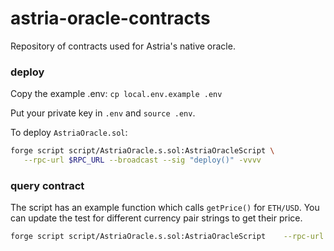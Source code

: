 # astria-oracle-contracts

Repository of contracts used for Astria's native oracle.

### deploy 

Copy the example .env: `cp local.env.example .env`

Put your private key in `.env` and `source .env`.

To deploy `AstriaOracle.sol`:

```sh
forge script script/AstriaOracle.s.sol:AstriaOracleScript \
   --rpc-url $RPC_URL --broadcast --sig "deploy()" -vvvv
```

### query contract

The script has an example function which calls `getPrice()` for `ETH/USD`. You can update the test for different currency pair strings to get their price.

```sh
forge script script/AstriaOracle.s.sol:AstriaOracleScript    --rpc-url $RPC_URL --broadcast --sig "getPrice()" -vvvv
```
